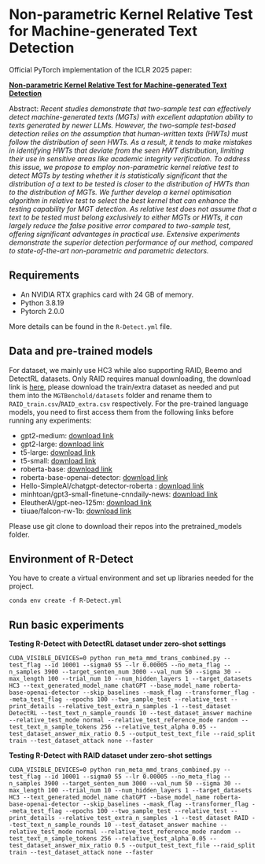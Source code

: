 # Non-parametric Kernel Relative Test for Machine-generated Text Detection


Official PyTorch implementation of the ICLR 2025 paper:

<!-- **Non-parametric Kernel Relative Test for Machine-generated Text Detectiony** -->
**[Non-parametric Kernel Relative Test for Machine-generated Text Detection](https://openreview.net/forum?id=z9j7wctoGV)**


Abstract: *Recent studies demonstrate that two-sample test can effectively detect machine-generated texts (MGTs) with excellent adaptation ability to texts generated by newer LLMs. However, the two-sample test-based detection relies on the assumption that human-written texts (HWTs) must follow the distribution of seen HWTs. As a result, it tends to make mistakes in identifying HWTs that deviate from the *seen HWT* distribution, limiting their use in sensitive areas like academic integrity verification. To address this issue, we propose to employ *non-parametric kernel relative test* to detect MGTs by testing whether it is statistically significant that the distribution of *a text to be tested* is closer to the distribution of HWTs than to the distribution of MGTs. We further develop a *kernel optimisation* algorithm in relative test to select the best kernel that can enhance the testing capability for MGT detection. As relative test does not assume that a text to be tested must belong exclusively to either MGTs or HWTs, it can largely *reduce the false positive error* compared to two-sample test, offering significant advantages in practical use. Extensive experiments demonstrate the superior detection performance of our method, compared to state-of-the-art non-parametric and parametric detectors.*

## Requirements

- An NVIDIA RTX graphics card with 24 GB of memory.
- Python 3.8.19
- Pytorch 2.0.0

More details can be found in the `R-Detect.yml` file.

## Data and pre-trained models

For dataset, we mainly use HC3 while also supporting RAID, Beemo and DetectRL datasets. Only RAID requires manual downloading, the download link is [here](https://github.com/liamdugan/raid), please download the train/extra dataset as needed and put them into the `MGTBenchold/datasets` folder and rename them to `RAID_train.csv`/`RAID_extra.csv` respectively.
For the pre-trained language models, you need to first access them from the following links before running any experiments:

- gpt2-medium:  [download link](https://huggingface.co/openai-community/gpt2-medium/tree/main)
- gpt2-large:  [download link](https://huggingface.co/openai-community/gpt2-large/tree/main)
- t5-large:  [download link](https://huggingface.co/t5-large)
- t5-small:  [download link](https://huggingface.co/t5-small)
- roberta-base:  [download link](https://huggingface.co/FacebookAI/roberta-base/tree/main)
- roberta-base-openai-detector:  [download link](https://huggingface.co/roberta-base-openai-detector/tree/main)
- Hello-SimpleAI/chatgpt-detector-roberta : [download link](https://huggingface.co/Hello-SimpleAI/chatgpt-detector-roberta/tree/main)
- minhtoan/gpt3-small-finetune-cnndaily-news: [download link](https://huggingface.co/minhtoan/gpt3-small-finetune-cnndaily-news/tree/main)
- EleutherAI/gpt-neo-125m: [download link](https://huggingface.co/EleutherAI/gpt-neo-125m/tree/main)
- tiiuae/falcon-rw-1b: [download link](https://huggingface.co/tiiuae/falcon-rw-1b/tree/main)

Please use git clone to download their repos into the pretrained_models folder.

## Environment of R-Detect
You have to create a virtual environment and set up libraries needed for the project.
```
conda env create -f R-Detect.yml
```

## Run basic experiments


**Testing R-Detect with DetectRL dataset under zero-shot settings**

```
CUDA_VISIBLE_DEVICES=0 python run_meta_mmd_trans_combined.py --test_flag --id 10001 --sigma0 55 --lr 0.00005 --no_meta_flag --n_samples 3900 --target_senten_num 3000 --val_num 50 --sigma 30 --max_length 100 --trial_num 10 --num_hidden_layers 1 --target_datasets HC3 --text_generated_model_name chatGPT --base_model_name roberta-base-openai-detector --skip_baselines --mask_flag --transformer_flag --meta_test_flag --epochs 100 --two_sample_test --relative_test --print_details --relative_test_extra_n_samples -1 --test_dataset DetectRL --test_text_n_sample_rounds 10 --test_dataset_answer machine --relative_test_mode normal --relative_test_reference_mode random --test_text_n_sample_tokens 256 --relative_test_alpha 0.05 --test_dataset_answer_mix_ratio 0.5 --output_test_text_file --raid_split train --test_dataset_attack none --faster
```

**Testing R-Detect with RAID dataset under zero-shot settings**

```
CUDA_VISIBLE_DEVICES=0 python run_meta_mmd_trans_combined.py --test_flag --id 10001 --sigma0 55 --lr 0.00005 --no_meta_flag --n_samples 3900 --target_senten_num 3000 --val_num 50 --sigma 30 --max_length 100 --trial_num 10 --num_hidden_layers 1 --target_datasets HC3 --text_generated_model_name chatGPT --base_model_name roberta-base-openai-detector --skip_baselines --mask_flag --transformer_flag --meta_test_flag --epochs 100 --two_sample_test --relative_test --print_details --relative_test_extra_n_samples -1 --test_dataset RAID --test_text_n_sample_rounds 10 --test_dataset_answer machine --relative_test_mode normal --relative_test_reference_mode random --test_text_n_sample_tokens 256 --relative_test_alpha 0.05 --test_dataset_answer_mix_ratio 0.5 --output_test_text_file --raid_split train --test_dataset_attack none --faster
```

<!-- Running process and result records in ./two_sample_test/HC3-roberta-base-openai-detector/ id -->

